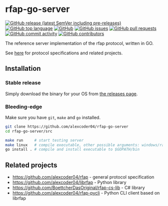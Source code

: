 
# rfap-go-server

[![GitHub release (latest SemVer including pre-releases)](https://img.shields.io/github/v/release/alexcoder04/rfap-go-server?include_prereleases)](https://github.com/alexcoder04/rfap-go-server/releases/latest)
[![GitHub top language](https://img.shields.io/github/languages/top/alexcoder04/rfap-go-server)](https://github.com/alexcoder04/rfap-go-server/search?l=go)
[![GitHub](https://img.shields.io/github/license/alexcoder04/rfap-go-server)](https://github.com/alexcoder04/rfap-go-server/blob/main/LICENSE)
[![GitHub issues](https://img.shields.io/github/issues/alexcoder04/rfap-go-server)](https://github.com/alexcoder04/rfap-go-server/issues)
[![GitHub pull requests](https://img.shields.io/github/issues-pr/alexcoder04/rfap-go-server)](https://github.com/alexcoder04/rfap-go-server/pulls)
[![GitHub commit activity](https://img.shields.io/github/commit-activity/m/alexcoder04/rfap-go-server)](https://github.com/alexcoder04/rfap-go-server/commits/main)
[![GitHub contributors](https://img.shields.io/github/contributors-anon/alexcoder04/rfap-go-server)](https://github.com/alexcoder04/rfap-go-server/graphs/contributors)

The reference server implementation of the rfap protocol, written in GO.

See [here](#related-projects) for protocol specifications and related projects.

## Installation

### Stable release

Simply download the binary for your OS from [the releases
page](https://github.com/alexcoder04/rfap-go-server/releases/latest).

### Bleeding-edge

Make sure you have `git`, `make` and `go` installed.

```sh
git clone https://github.com/alexcoder04/rfap-go-server
cd rfap-go-server/src

make run     # start testing server
make linux   # compile executable, other possible arguments: windows/raspberry
go install . # compile and install executable to $GOPATH/bin
```

## Related projects

 - https://github.com/alexcoder04/rfap - general protocol specification
 - https://github.com/alexcoder04/librfap - Python library
 - https://github.com/BoettcherDasOriginal/rfap-cs-lib - C# library
 - https://github.com/alexcoder04/rfap-pycli - Python CLI client based on librfap

